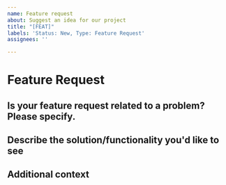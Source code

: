 ```yaml
---
name: Feature request
about: Suggest an idea for our project
title: "[FEAT]"
labels: 'Status: New, Type: Feature Request'
assignees: ''

---
```


# Feature Request

## Is your feature request related to a problem? Please specify.

<!--If applicable, a clear and concise description of what the problem is. Ex. I'm always frustrated when [...]-->

## Describe the solution/functionality you'd like to see

<!--A clear and concise description of what you want to happen.-->

## Additional context

<!--Add any other context or screenshots about the feature request here.-->
